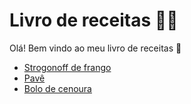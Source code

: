 # Livro de receitas :man_cook:

Olá! Bem vindo ao meu livro de receitas :wave:

- [Strogonoff de frango](https://github.com/ma-vick/livro-receitas/blob/master/receitas/strogonoff.md)
- [Pavê](https://github.com/ma-vick/livro-receitas/blob/master/receitas/pave.md)
- [Bolo de cenoura](https://github.com/ma-vick/livro-receitas/blob/master/receitas/bolo-cenoura.md)
